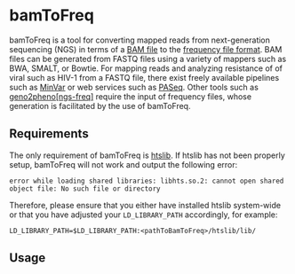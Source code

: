 # bamToFreq
bamToFreq is a tool for converting mapped reads from next-generation sequencing (NGS) in terms of a [BAM file](https://samtools.github.io/hts-specs/SAMv1.pdf) to the [frequency file format](http://doi.org/10.1093/nar/gky349). BAM files can be generated from FASTQ files using a variety of mappers such as BWA, SMALT, or Bowtie. For mapping reads and analyzing resistance of of viral such as HIV-1 from a FASTQ file, there exist freely available pipelines such as [MinVar](https://github.com/ozagordi/MinVar) or web services such as [PASeq](https://paseq.org). Other tools such as <a href = "https://ngs.geno2pheno.org">geno2pheno[ngs-freq]</a> require the input of frequency files, whose generation is facilitated by the use of bamToFreq.

## Requirements
The only requirement of bamToFreq is [htslib](https://github.com/samtools/htslib). If htslib has not been properly setup, bamToFreq will not work and output the following error:
```
error while loading shared libraries: libhts.so.2: cannot open shared object file: No such file or directory
```
Therefore, please ensure that you either have installed htslib system-wide or that you have adjusted your ```LD_LIBRARY_PATH``` accordingly, for example:
```
LD_LIBRARY_PATH=$LD_LIBRARY_PATH:<pathToBamToFreq>/htslib/lib/
```

## Usage

